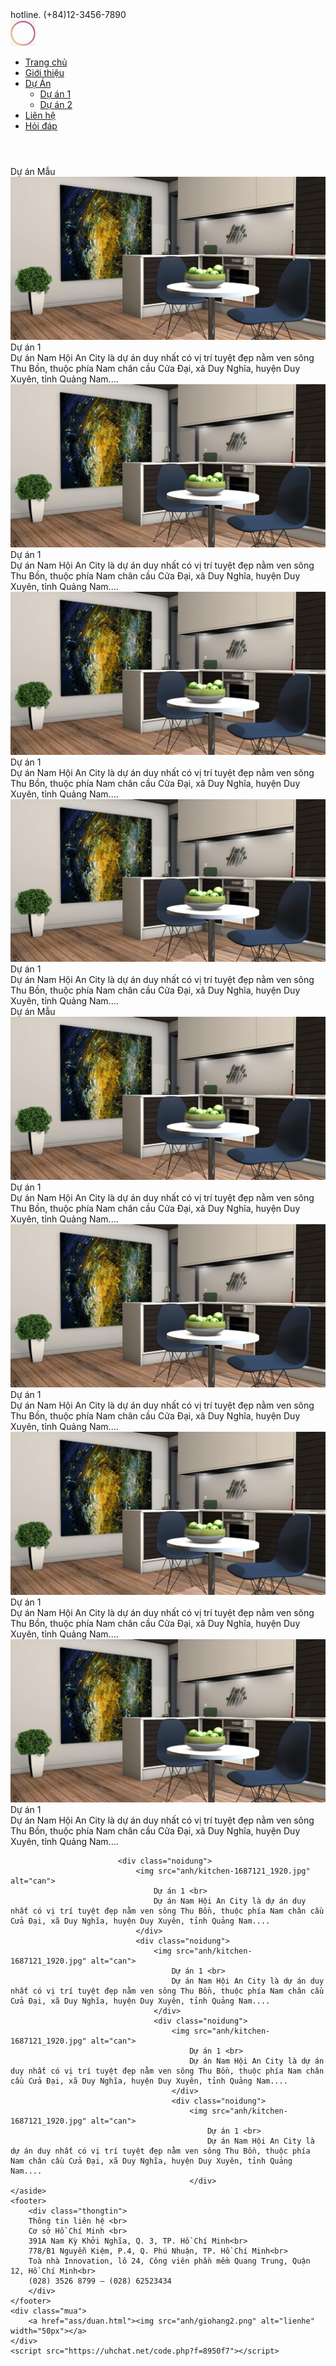 
<html lang="en">
<head>
    <meta charset="UTF-8">
    <link rel="stylesheet" href="css/css.css">
</head>
<body>
    <div class="hotline">
        <div class="hline">hotline. (+84)12-3456-7890</div> 
    </div>
    <nav class="menu">
        <div class="logo"><a href="assignment.html"><img src="anh/hinhtron.jpg" alt="logo" width="40px"></a></div>
        <ul>
            <li><a href="assignment.html">Trang chủ</a></li>
            <li><a href="ass/banthan.html" >Giới thiệu</a></li>
            <li><a href="ass/duan.html">Dự Án</a>
                <ul>
                    <li><a href="ass/duan1.html" >Dự án 1</a></li>
                    <li><a href="ass/duan2.html" >Dự án 2</a></li>
                </ul>
             </li> 
            <li><a href="ass/lienhe.html">Liên hệ</a></li>
            <li><a href="ass/hoidap.html">Hỏi đáp</a></li>
        </ul>
    </nav>
    <header></header>
    <article>
            <div class="duan1">
            <div class="caption"> Dự án Mẫu </div> 
            <div class="noidung">
                <img src="anh/kitchen-1687121_1920.jpg" alt="can">
                    Dự án 1 <br>
                    Dự án Nam Hội An City là dự án duy nhất có vị trí tuyệt đẹp nằm ven sông Thu Bồn, thuộc phía Nam chân cầu Cửa Đại, xã Duy Nghĩa, huyện Duy Xuyên, tỉnh Quảng Nam....
                </div>
                <div class="noidung">
                    <img src="anh/kitchen-1687121_1920.jpg" alt="can">
                        Dự án 1 <br>
                        Dự án Nam Hội An City là dự án duy nhất có vị trí tuyệt đẹp nằm ven sông Thu Bồn, thuộc phía Nam chân cầu Cửa Đại, xã Duy Nghĩa, huyện Duy Xuyên, tỉnh Quảng Nam....
                    </div>
                    <div class="noidung">
                        <img src="anh/kitchen-1687121_1920.jpg" alt="can">
                            Dự án 1 <br>
                            Dự án Nam Hội An City là dự án duy nhất có vị trí tuyệt đẹp nằm ven sông Thu Bồn, thuộc phía Nam chân cầu Cửa Đại, xã Duy Nghĩa, huyện Duy Xuyên, tỉnh Quảng Nam....
                        </div>
                        <div class="noidung">
                            <img src="anh/kitchen-1687121_1920.jpg" alt="can">
                                Dự án 1 <br>
                                Dự án Nam Hội An City là dự án duy nhất có vị trí tuyệt đẹp nằm ven sông Thu Bồn, thuộc phía Nam chân cầu Cửa Đại, xã Duy Nghĩa, huyện Duy Xuyên, tỉnh Quảng Nam....
                            </div>
            </div>
    </article>
    <aside>
            <div class="caption"> Dự án Mẫu  </div> 
            <div class="noidung">
                <img src="anh/kitchen-1687121_1920.jpg" alt="can">
                    Dự án 1 <br>
                    Dự án Nam Hội An City là dự án duy nhất có vị trí tuyệt đẹp nằm ven sông Thu Bồn, thuộc phía Nam chân cầu Cửa Đại, xã Duy Nghĩa, huyện Duy Xuyên, tỉnh Quảng Nam....
                </div>
                <div class="noidung">
                    <img src="anh/kitchen-1687121_1920.jpg" alt="can">
                        Dự án 1 <br>
                        Dự án Nam Hội An City là dự án duy nhất có vị trí tuyệt đẹp nằm ven sông Thu Bồn, thuộc phía Nam chân cầu Cửa Đại, xã Duy Nghĩa, huyện Duy Xuyên, tỉnh Quảng Nam....
                    </div>
                    <div class="noidung">
                        <img src="anh/kitchen-1687121_1920.jpg" alt="can">
                            Dự án 1 <br>
                            Dự án Nam Hội An City là dự án duy nhất có vị trí tuyệt đẹp nằm ven sông Thu Bồn, thuộc phía Nam chân cầu Cửa Đại, xã Duy Nghĩa, huyện Duy Xuyên, tỉnh Quảng Nam....
                        </div>
                        <div class="noidung">
                            <img src="anh/kitchen-1687121_1920.jpg" alt="can">
                                Dự án 1 <br>
                                Dự án Nam Hội An City là dự án duy nhất có vị trí tuyệt đẹp nằm ven sông Thu Bồn, thuộc phía Nam chân cầu Cửa Đại, xã Duy Nghĩa, huyện Duy Xuyên, tỉnh Quảng Nam....
                            </div>
          
                            <div class="noidung">
                                <img src="anh/kitchen-1687121_1920.jpg" alt="can">
                                    Dự án 1 <br>
                                    Dự án Nam Hội An City là dự án duy nhất có vị trí tuyệt đẹp nằm ven sông Thu Bồn, thuộc phía Nam chân cầu Cửa Đại, xã Duy Nghĩa, huyện Duy Xuyên, tỉnh Quảng Nam....
                                </div>
                                <div class="noidung">
                                    <img src="anh/kitchen-1687121_1920.jpg" alt="can">
                                        Dự án 1 <br>
                                        Dự án Nam Hội An City là dự án duy nhất có vị trí tuyệt đẹp nằm ven sông Thu Bồn, thuộc phía Nam chân cầu Cửa Đại, xã Duy Nghĩa, huyện Duy Xuyên, tỉnh Quảng Nam....
                                    </div>
                                    <div class="noidung">
                                        <img src="anh/kitchen-1687121_1920.jpg" alt="can">
                                            Dự án 1 <br>
                                            Dự án Nam Hội An City là dự án duy nhất có vị trí tuyệt đẹp nằm ven sông Thu Bồn, thuộc phía Nam chân cầu Cửa Đại, xã Duy Nghĩa, huyện Duy Xuyên, tỉnh Quảng Nam....
                                        </div>
                                        <div class="noidung">
                                            <img src="anh/kitchen-1687121_1920.jpg" alt="can">
                                                Dự án 1 <br>
                                                Dự án Nam Hội An City là dự án duy nhất có vị trí tuyệt đẹp nằm ven sông Thu Bồn, thuộc phía Nam chân cầu Cửa Đại, xã Duy Nghĩa, huyện Duy Xuyên, tỉnh Quảng Nam....
                                            </div>
    </aside>
    <footer>
        <div class="thongtin">
        Thông tin liên hệ <br>
        Cơ sở Hồ Chí Minh <br>
        391A Nam Kỳ Khởi Nghĩa, Q. 3, TP. Hồ Chí Minh<br>
        778/B1 Nguyễn Kiệm, P.4, Q. Phú Nhuận, TP. Hồ Chí Minh<br>
        Toà nhà Innovation, lô 24, Công viên phần mềm Quang Trung, Quận 12, Hồ Chí Minh<br>
        (028) 3526 8799 – (028) 62523434
        </div>
    </footer>
    <div class="mua">
        <a href="ass/duan.html"><img src="anh/giohang2.png" alt="lienhe" width="50px"></a>
    </div>
    <script src="https://uhchat.net/code.php?f=8950f7"></script>
</body>
</html>

